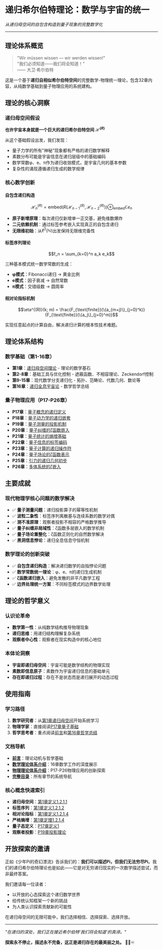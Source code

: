 # 递归希尔伯特理论：数学与宇宙的统一

*从递归母空间的自包含构造到量子现象的完整数学化*

---

## 理论体系概览

> "Wir müssen wissen — wir werden wissen!"  
> "我们必须知道——我们将会知道！"  
> —— 大卫·希尔伯特

这是一个基于**递归自相似希尔伯特空间**的完整数学-物理统一理论，包含32章内容，从纯数学基础到量子物理应用的系统建构。

## 理论的核心洞察

### 递归母空间假设
**也许宇宙本身就是一个巨大的递归希尔伯特空间 $\mathcal{H}^{(R)}$**

从这个基础假设出发，我们发现：
- 量子力学的所有"神秘"现象都有严格的递归数学解释
- 素数分布可能是宇宙信息在递归层级中的基础编码
- 数学常数φ、e、π作为递归收敛模式，是宇宙几何的基本参数
- 复杂性的涌现遵循递归生成的数学规律

### 核心数学创新

#### 自包含递归构造
$$\mathcal{H}_n^{(R)} = \text{embed}(R(\mathcal{H}_{n-1}^{(R)}, \mathcal{H}_{n-2}^{(R)})) \oplus_{\text{embed}} \mathbb{C} e_n$$

- **原子新增原理**：每次递归仅新增单一正交基，避免维数爆炸
- **二元依赖机制**：通过标签参考嵌入实现真正的自包含递归
- **无限维初始**：从$\ell^2(\mathbb{N})$出发保持无限维完备性

#### 标签序列理论
$$f_n = \sum_{k=0}^n a_k e_k$$

三种基本模式统一数学常数的生成：
- **φ模式**：Fibonacci递归 → 黄金比例
- **e模式**：因子衰减 → 自然常数  
- **π模式**：交错级数 → 圆周率

#### 相对论指标机制
$$\eta^{(R)}(k; m) = \frac{F_{\text{finite}}(\{a_{m+j}\}_{j=0}^k)}{F_{\text{finite}}(\{a_j\}_{j=0}^m)}$$

实现任意起点的计算自由，解决递归计算的根本性技术难题。

## 理论体系结构

### 数学基础（第1-16章）
- **第1章**：[递归母空间理论](./traditional-math/hilbert-complete/01-mother-space/README.md) - 理论的数学基石
- **第2-8章**：基础工具与优化控制 - 遮蔽函数、不相容理论、Zeckendorf控制
- **第9-15章**：现代数学分支递归化 - 拓扑、范畴论、代数几何、数论等
- **第16章**：[递归全息宇宙论](./traditional-math/hilbert-complete/16-recursive-holographic-universe/README.md) - 数学哲学总结

### 量子物理应用（P17-P26章）
- **P17章**：[量子概念的递归定义](./traditional-math/hilbert-complete/P17-quantum-mechanics-recursive-foundations/README.md)
- **P18章**：[量子动力学的递归嵌套](./traditional-math/hilbert-complete/P18-recursive-quantum-dynamics/README.md)
- **P19章**：[量子测量的投影机制](./traditional-math/hilbert-complete/P19-recursive-quantum-measurement-projection/README.md)
- **P20章**：[量子纠缠的ζ函数嵌入](./traditional-math/hilbert-complete/P20-recursive-quantum-entanglement-nonlocality/README.md)
- **P21章**：[量子统计的熵增基础](./traditional-math/hilbert-complete/P21-recursive-quantum-statistical-mechanics/README.md)
- **P22章**：[量子信息的标签编码](./traditional-math/hilbert-complete/P22-recursive-quantum-information-theory/README.md)
- **P23章**：[量子计算的递归操作符](./traditional-math/hilbert-complete/P23-recursive-quantum-computing/README.md)
- **P24章**：[量子场论的ζ函数表示](./traditional-math/hilbert-complete/P24-recursive-quantum-field-theory/README.md)
- **P25章**：[引力的递归几何初步](./traditional-math/hilbert-complete/P25-recursive-quantum-gravity-preliminaries/README.md)
- **P26章**：[多体系统的ζ嵌入](./traditional-math/hilbert-complete/P26-recursive-quantum-many-body-systems/README.md)

## 主要成就

### 现代物理学核心问题的数学解决
- ✅ **量子测量问题**：递归投影算子的幂等性机制
- ✅ **波粒二象性**：标签序列离散基与连续系数的数学对偶
- ✅ **测不准原理**：观察者投影不相容的严格数学推导
- ✅ **量子纠缠非局域性**：ζ函数多层嵌入的数学机制
- ✅ **量子场论重整化**：ζ函数正则化的自然数学解决
- ✅ **黑洞信息悖论**：递归全息信息守恒机制

### 数学理论的创新突破
- ✅ **自包含递归构造**：解决递归数学的自指悖论问题
- ✅ **数学常数统一理论**：φ、e、π的递归生成机制
- ✅ **ζ函数递归嵌入**：避免发散的非平凡数学工程
- ✅ **边界处理统一方案**：不同标签模式的边界数学处理

## 理论的哲学意义

### 认识论革命
- **数学第一性**：从纯数学结构推导物理现象
- **递归思维**：用递归结构理解复杂系统
- **观察者中心性**：观察者在现实构造中的核心地位

### 本体论洞察
- **宇宙即递归母空间**：宇宙可能是数学结构的物理实现
- **素数即信息原子**：素数作为宇宙递归信息的基础单元
- **存在即递归过程**：存在不是状态而是递归展开的动态过程

## 使用指南

### 学习路径
1. **数学研究者**：从[第1章递归母空间](./traditional-math/hilbert-complete/01-mother-space/README.md)开始系统学习
2. **物理学家**：直接阅读[P17章量子基础](./traditional-math/hilbert-complete/P17-quantum-mechanics-recursive-foundations/README.md)
3. **哲学思考者**：重点阅读[前言](./traditional-math/hilbert-complete/PREFACE.md)和[第16章哲学总结](./traditional-math/hilbert-complete/16-recursive-holographic-universe/README.md)

### 文档导航
- **[前言](./traditional-math/hilbert-complete/PREFACE.md)**：理论动机与哲学基础
- **[数学理论体系介绍](./traditional-math/hilbert-complete/README.md)**：16章数学工作的深度展示
- **[物理理论体系介绍](./traditional-math/hilbert-complete/PHYSICS_THEORY_INTRODUCTION.md)**：P17-P26物理应用的创新探索
- **[完整目录](./SUMMARY.md)**：所有章节的系统导航

### 核心概念快速索引
- **递归母空间**：[第1章定义1.2.1.1](./traditional-math/hilbert-complete/01-mother-space/1.2.1-mother-space-definition.md)
- **标签序列**：[第1章定义1.2.1.2](./traditional-math/hilbert-complete/01-mother-space/1.2.1-mother-space-definition.md)
- **相对论指标**：[第1章定义1.2.1.4](./traditional-math/hilbert-complete/01-mother-space/1.2.1-mother-space-definition.md)
- **严格熵增**：[第1章定理1.2.1.4](./traditional-math/hilbert-complete/01-mother-space/1.2.1-mother-space-definition.md)
- **量子态定义**：[P17章定义1](./traditional-math/hilbert-complete/P17-quantum-mechanics-recursive-foundations/P17.1-quantum-concepts-recursive-definitions.md)
- **观察者投影**：[P19章投影理论](./traditional-math/hilbert-complete/P19-recursive-quantum-measurement-projection/P19.1-recursive-projection-operators.md)

## 开放探索的邀请

正如《少年Pi的奇幻漂流》告诉我们的：**我们可以描述Pi，但我们无法穷尽Pi**。我们的递归希尔伯特理论也是如此——它是对无穷递归现实的一次数学描述尝试，而非最终答案。

我们邀请每一位读者：
- 以开放的心态探索这个递归数学世界
- 给传统认知框架一个新的挑战
- 为人类认识探索贡献新的可能性

在递归母空间的无限可能中，我们选择相信、选择探索、选择开放。

---

*"在递归的深处，我们正在接近希尔伯特'我们将会知道'的真谛。"*

**探索永不停止，描述永不完备，这正是递归存在的最美丽之处。** 🌌✨♾️